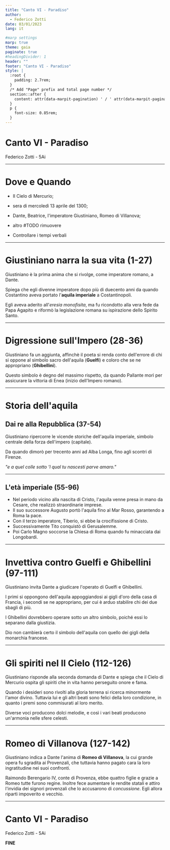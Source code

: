 ```yaml
---
title: "Canto VI - Paradiso"
author:
  - Federico Zotti
date: 03/01/2023
lang: it

#marp settings
marp: true
theme: gaia
paginate: true
#headingDivider: 1
header: ""
footer: "Canto VI - Paradiso"
style: |
  :root {
    padding: 2.7rem;
  }
  /* Add "Page" prefix and total page number */
  section::after {
    content: attr(data-marpit-pagination) ' / ' attr(data-marpit-pagination-total);
  }
  p {
    font-size: 0.85rem;
  }
---
```


<!--
_class:
  - lead
  - invert
_header: ""
_footer: Divina Commedia
-->
# Canto VI - Paradiso

Federico Zotti - 5Ai

---

# Dove e Quando

- II Cielo di Mercurio;

- sera di mercoledì 13 aprile del 1300;

- Dante, Beatrice, l'imperatore Giustiniano, Romeo di Villanova;

- altro #TODO rimuovere

- Controllare i tempi verbali

---

# Giustiniano narra la sua vita (1-27)

Giustiniano è la prima anima che si rivolge, come imperatore romano, a Dante.

Spiega che egli divenne imperatore dopo più di duecento anni da quando Costantino aveva portato l'**aquila imperiale** a Costantinopoli.

Egli aveva aderito all'_eresia monofisita_, ma fu ricondotto alla vera fede da Papa Agapito e riformò la legislazione romana su ispirazione dello Spirito Santo.

---

# Digressione sull'Impero (28-36)

Giustiniano fa un aggiunta, affinchè il poeta si renda conto dell'errore di chi si oppone al simbolo sacro dell'aquila (**Guelfi**) e coloro che se ne appropriano (**Ghibellini**).

Questo simbolo è degno del massimo rispetto, da quando Pallante morì per assicurare la vittoria di Enea (inizio dell'Impero romano).

---

# Storia dell'aquila

## Dai re alla Repubblica (37-54)

Giustiniano ripercorre le vicende storiche dell'aquila imperiale, simbolo centrale della forza dell'impero (capitale).

Da quando dimorò per trecento anni ad Alba Longa, fino agli scontri di Firenze.

_"e a quel colle sotto ’l qual tu nascesti parve amaro."_

---

## L'età imperiale (55-96)

- Nel periodo vicino alla nascita di Cristo, l'aquila venne presa in mano da Cesare, che realizzò straordinarie imprese.
- Il suo successore Augusto portò l'aquila fino al Mar Rosso, garantendo a Roma la pace.
- Con il terzo imperatore, Tiberio, si ebbe la crocifissione di Cristo.
- Successivamente Tito conquistò di Gerusalemme.
- Poi Carlo Magno soccorse la Chiesa di Roma quando fu minacciata dai Longobardi.

---

# <!--fit-->Invettiva contro Guelfi e Ghibellini (97-111)

Giustiniano invita Dante a giudicare l'operato di Guelfi e Ghibellini.

I primi si oppongono dell'aquila appoggiandosi ai gigli d'oro della casa di Francia, i secondi se ne appropriano, per cui è arduo stabilire chi dei due sbagli di più.

I Ghibellini dovrebbero operare sotto un altro simbolo, poiché essi lo separano dalla giustizia.

Dio non cambierà certo il simbolo dell'aquila con quello dei gigli della monarchia francese.

---

# Gli spiriti nel II Cielo (112-126)

Giustiniano risponde alla seconda domanda di Dante e spiega che il Cielo di Mercurio ospita gli spiriti che in vita hanno perseguito onore e fama.

Quando i desideri sono rivolti alla gloria terrena si ricerca minormente l'amor divino.
Tuttavia lui e gli altri beati sono felici della loro condizione, in quanto i premi sono commisurati al loro merito.

Diverse voci producono dolci melodie, e così i vari beati producono un'armonia nelle sfere celesti.

---

# Romeo di Villanova (127-142)

Giustiniano indica a Dante l'anima di **Romeo di Villanova**, la cui grande opera fu sgradita ai Provenzali, che tuttavia hanno pagato cara la loro ingratitudine nei suoi confronti.

Raimondo Berengario IV, conte di Provenza, ebbe quattro figlie e grazie a Romeo tutte furono regine.
Inoltre fece aumentare le rendite statali e attiro l'invidia dei signori provenzali che lo accusarono di _concussione_.
Egli allora ripartì impoverito e vecchio.

---
<!--
_class:
  - lead
  - invert
_header: ""
_footer: Divina Commedia
-->
# Canto VI - Paradiso

Federico Zotti - 5Ai

**FINE**

<!--


# Link e Fonti

- [Testo e parafrasi](https://divinacommedia.weebly.com/paradiso-canto-vi.html);
- [Monofisismo](https://it.wikipedia.org/wiki/Monofisismo);
- [Spiriti operanti per la gloria terrena](https://divinacommedia.weebly.com/spiriti-op-per-la-gloria.html);
- [Romeo di Villanova](https://it.wikipedia.org/wiki/Romeo_di_Villanova);
-->